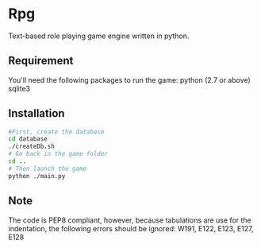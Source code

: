 # Rpg

Text-based role playing game engine written in python.

## Requirement

You'll need the following packages to run the game:
python (2.7 or above)
sqlite3

## Installation

```bash
#First, create the database
cd database
./createDb.sh
# Go back in the game folder
cd ..
# Then launch the game
python ./main.py
```

## Note

The code is PEP8 compliant, however, because tabulations are use for the indentation,
the following errors should be ignored: W191, E122, E123, E127, E128
